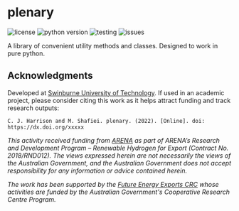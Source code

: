 # plenary

![license](https://img.shields.io/github/license/swinburne-sensing/plenary) ![python version](https://img.shields.io/pypi/pyversions/plenary) ![testing](https://github.com/swinburne-sensing/plenary/actions/workflows/python.yml/badge.svg) ![issues](https://img.shields.io/github/issues/swinburne-sensing/plenary)


A library of convenient utility methods and classes. Designed to work in pure python.

## Acknowledgments

Developed at [Swinburne University of Technology](https://swin.edu.au). If used in an academic project, please consider citing this work as it helps attract funding and track research outputs:

```
C. J. Harrison and M. Shafiei. plenary. (2022). [Online]. doi: https://dx.doi.org/xxxxx
```

*This activity received funding from [ARENA](https://arena.gov.au) as part of ARENA’s Research and Development Program – Renewable Hydrogen for Export (Contract No. 2018/RND012). The views expressed herein are not necessarily the views of the Australian Government, and the Australian Government does not accept responsibility for any information or advice contained herein.*

*The work has been supported by the [Future Energy Exports CRC](https://www.fenex.org.au) whose activities are funded by the Australian Government's Cooperative Research Centre Program.*
